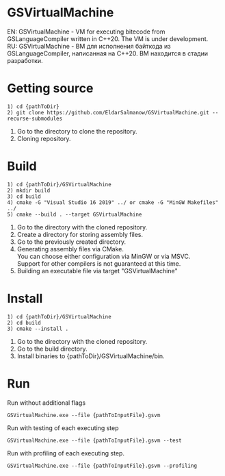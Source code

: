 # GSVirtualMachine
EN: GSVirtualMachine - VM for executing bitecode from GSLanguageCompiler written in C++20. The VM is under development.<br>
RU: GSVirtualMachine - ВМ для исполнения байткода из GSLanguageCompiler, написанная на C++20. ВМ находится в стадии разработки.

# Getting source
```shell
1) cd {pathToDir}
2) git clone https://github.com/EldarSalmanow/GSVirtualMachine.git --recurse-submodules
```
1. Go to the directory to clone the repository.
2. Cloning repository.

# Build
```shell
1) cd {pathToDir}/GSVirtualMachine
2) mkdir build
3) cd build
4) cmake -G "Visual Studio 16 2019" ../ or cmake -G "MinGW Makefiles" ../
5) cmake --build . --target GSVirtualMachine
```
1. Go to the directory with the cloned repository.
2. Create a directory for storing assembly files.
3. Go to the previously created directory.
4. Generating assembly files via CMake.<br>You can choose either configuration via MinGW or via MSVC.<br>Support for other compilers is not guaranteed at this time.
5. Building an executable file via target "GSVirtualMachine"

# Install
```shell
1) cd {pathToDir}/GSVirtualMachine
2) cd build
3) cmake --install .
```
1. Go to the directory with the cloned repository.
2. Go to the build directory.
3. Install binaries to {pathToDir}/GSVirtualMachine/bin.

# Run
Run without additional flags
```shell
GSVirtualMachine.exe --file {pathToInputFile}.gsvm
```

Run with testing of each executing step
```shell
GSVirtualMachine.exe --file {pathToInputFile}.gsvm --test
```

Run with profiling of each executing step.
```shell
GSVirtualMachine.exe --file {pathToInputFile}.gsvm --profiling
```
